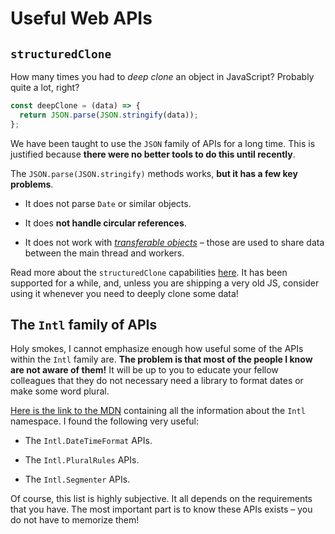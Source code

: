 # Useful Web APIs

## `structuredClone`

How many times you had to _deep clone_ an object in JavaScript? Probably quite a lot, right?

```js
const deepClone = (data) => {
  return JSON.parse(JSON.stringify(data));
};
```

We have been taught to use the `JSON` family of APIs for a long time. This is justified because **there were no better tools to do this until recently**.

The `JSON.parse(JSON.stringify)` methods works, **but it has a few key problems**.

- It does not parse `Date` or similar objects.

- It does **not handle circular references**.

- It does not work with [_transferable objects_](https://developer.mozilla.org/en-US/docs/Web/API/Web_Workers_API/Transferable_objects) – those are used to share data between the main thread and workers.

Read more about the `structuredClone` capabilities [here](https://www.builder.io/blog/structured-clone). It has been supported for a while, and, unless you are shipping a very old JS, consider using it whenever you need to deeply clone some data!

## The `Intl` family of APIs

Holy smokes, I cannot emphasize enough how useful some of the APIs within the `Intl` family are. **The problem is that most of the people I know are not aware of them!** It will be up to you to educate your fellow colleagues that they do not necessary need a library to format dates or make some word plural.

[Here is the link to the MDN](https://developer.mozilla.org/en-US/docs/Web/JavaScript/Reference/Global_Objects/Intl) containing all the information about the `Intl` namespace. I found the following very useful:

- The `Intl.DateTimeFormat` APIs.

- The `Intl.PluralRules` APIs.

- The `Intl.Segmenter` APIs.

Of course, this list is highly subjective. It all depends on the requirements that you have. The most important part is to know these APIs exists – you do not have to memorize them!
